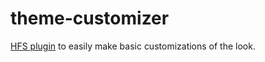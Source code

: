 # theme-customizer

[HFS plugin](https://github.com/rejetto/hfs) to easily make basic customizations of the look.

